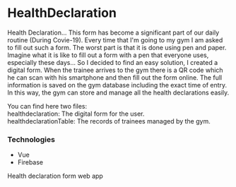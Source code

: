 # HealthDeclaration

Health Declaration...
This form has become a significant part of our daily routine (During Covie-19).
Every time that I'm going to my gym I am asked to fill out such a form.
The worst part is that it is done using pen and paper.
Imagine what it is like to fill out a form with a pen that everyone uses, especially these days...
So I decided to find an easy solution, I created a digital form.
When the trainee arrives to the gym there is a QR code which he can scan with his smartphone and then fill out the form online.
The full information is saved on the gym database including the exact time of entry.
In this way, the gym can store and manage all the health declarations easily.

You can find here two files:<br>
healthdeclaration: The digital form for the user.<br>
healthdeclarationTable: The records of trainees managed by the gym.

<h3>Technologies</h3>
<ul>
  <li>Vue</li>
  <li>Firebase</li>
</ul>

Health declaration form web app
